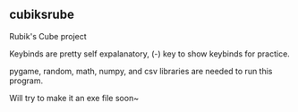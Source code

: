 ## cubiksrube
Rubik's Cube project

Keybinds are pretty self expalanatory, (-) key to show keybinds for practice.

pygame, random, math, numpy, and csv libraries are needed to run this program.

Will try to make it an exe file soon~
